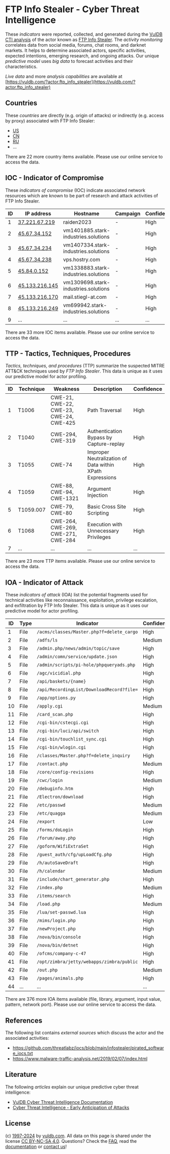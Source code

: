 # FTP Info Stealer - Cyber Threat Intelligence

These _indicators_ were reported, collected, and generated during the [VulDB CTI analysis](https://vuldb.com/?kb.cti) of the actor known as [FTP Info Stealer](https://vuldb.com/?actor.ftp_info_stealer). The _activity monitoring_ correlates data from social media, forums, chat rooms, and darknet markets. It helps to determine associated actors, specific activities, expected intentions, emerging research, and ongoing attacks. Our unique _predictive model_ uses _big data_ to forecast activities and their characteristics.

_Live data_ and more _analysis capabilities_ are available at [https://vuldb.com/?actor.ftp_info_stealer](https://vuldb.com/?actor.ftp_info_stealer)

## Countries

These _countries_ are directly (e.g. origin of attacks) or indirectly (e.g. access by proxy) associated with FTP Info Stealer:

* [US](https://vuldb.com/?country.us)
* [CN](https://vuldb.com/?country.cn)
* [RU](https://vuldb.com/?country.ru)
* ...

There are 22 more country items available. Please use our online service to access the data.

## IOC - Indicator of Compromise

These _indicators of compromise_ (IOC) indicate associated network resources which are known to be part of research and attack activities of FTP Info Stealer.

ID | IP address | Hostname | Campaign | Confidence
-- | ---------- | -------- | -------- | ----------
1 | [37.221.67.219](https://vuldb.com/?ip.37.221.67.219) | raiden2023 | - | High
2 | [45.67.34.152](https://vuldb.com/?ip.45.67.34.152) | vm1401885.stark-industries.solutions | - | High
3 | [45.67.34.234](https://vuldb.com/?ip.45.67.34.234) | vm1407334.stark-industries.solutions | - | High
4 | [45.67.34.238](https://vuldb.com/?ip.45.67.34.238) | vps.hostry.com | - | High
5 | [45.84.0.152](https://vuldb.com/?ip.45.84.0.152) | vm1338883.stark-industries.solutions | - | High
6 | [45.133.216.145](https://vuldb.com/?ip.45.133.216.145) | vm1309698.stark-industries.solutions | - | High
7 | [45.133.216.170](https://vuldb.com/?ip.45.133.216.170) | mail.stiegl-at.com | - | High
8 | [45.133.216.249](https://vuldb.com/?ip.45.133.216.249) | vm699942.stark-industries.solutions | - | High
9 | ... | ... | ... | ...

There are 33 more IOC items available. Please use our online service to access the data.

## TTP - Tactics, Techniques, Procedures

_Tactics, techniques, and procedures_ (TTP) summarize the suspected MITRE ATT&CK techniques used by _FTP Info Stealer_. This data is unique as it uses our predictive model for actor profiling.

ID | Technique | Weakness | Description | Confidence
-- | --------- | -------- | ----------- | ----------
1 | T1006 | CWE-21, CWE-22, CWE-23, CWE-24, CWE-425 | Path Traversal | High
2 | T1040 | CWE-294, CWE-319 | Authentication Bypass by Capture-replay | High
3 | T1055 | CWE-74 | Improper Neutralization of Data within XPath Expressions | High
4 | T1059 | CWE-88, CWE-94, CWE-1321 | Argument Injection | High
5 | T1059.007 | CWE-79, CWE-80 | Basic Cross Site Scripting | High
6 | T1068 | CWE-264, CWE-269, CWE-271, CWE-284 | Execution with Unnecessary Privileges | High
7 | ... | ... | ... | ...

There are 23 more TTP items available. Please use our online service to access the data.

## IOA - Indicator of Attack

These _indicators of attack_ (IOA) list the potential fragments used for technical activities like reconnaissance, exploitation, privilege escalation, and exfiltration by FTP Info Stealer. This data is unique as it uses our predictive model for actor profiling.

ID | Type | Indicator | Confidence
-- | ---- | --------- | ----------
1 | File | `/acms/classes/Master.php?f=delete_cargo` | High
2 | File | `/adfs/ls` | Medium
3 | File | `/admin.php/news/admin/topic/save` | High
4 | File | `/admin/comn/service/update.json` | High
5 | File | `/admin/scripts/pi-hole/phpqueryads.php` | High
6 | File | `/agc/vicidial.php` | High
7 | File | `/api/baskets/{name}` | High
8 | File | `/api/RecordingList/DownloadRecord?file=` | High
9 | File | `/app/options.py` | High
10 | File | `/apply.cgi` | Medium
11 | File | `/card_scan.php` | High
12 | File | `/cgi-bin/cstecgi.cgi` | High
13 | File | `/cgi-bin/luci/api/switch` | High
14 | File | `/cgi-bin/touchlist_sync.cgi` | High
15 | File | `/cgi-bin/wlogin.cgi` | High
16 | File | `/classes/Master.php?f=delete_inquiry` | High
17 | File | `/contact.php` | Medium
18 | File | `/core/config-revisions` | High
19 | File | `/cwc/login` | Medium
20 | File | `/debuginfo.htm` | High
21 | File | `/Electron/download` | High
22 | File | `/etc/passwd` | Medium
23 | File | `/etc/quagga` | Medium
24 | File | `/export` | Low
25 | File | `/forms/doLogin` | High
26 | File | `/forum/away.php` | High
27 | File | `/goform/WifiExtraSet` | High
28 | File | `/guest_auth/cfg/upLoadCfg.php` | High
29 | File | `/h/autoSaveDraft` | High
30 | File | `/h/calendar` | Medium
31 | File | `/include/chart_generator.php` | High
32 | File | `/index.php` | Medium
33 | File | `/items/search` | High
34 | File | `/load.php` | Medium
35 | File | `/lua/set-passwd.lua` | High
36 | File | `/mims/login.php` | High
37 | File | `/newProject.php` | High
38 | File | `/nova/bin/console` | High
39 | File | `/nova/bin/detnet` | High
40 | File | `/ofcms/company-c-47` | High
41 | File | `/opt/zimbra/jetty/webapps/zimbra/public` | High
42 | File | `/out.php` | Medium
43 | File | `/pages/animals.php` | High
44 | ... | ... | ...

There are 376 more IOA items available (file, library, argument, input value, pattern, network port). Please use our online service to access the data.

## References

The following list contains _external sources_ which discuss the actor and the associated activities:

* https://github.com/threatlabz/iocs/blob/main/infostealer/pirated_software_iocs.txt
* https://www.malware-traffic-analysis.net/2019/02/07/index.html

## Literature

The following _articles_ explain our unique predictive cyber threat intelligence:

* [VulDB Cyber Threat Intelligence Documentation](https://vuldb.com/?kb.cti)
* [Cyber Threat Intelligence - Early Anticipation of Attacks](https://www.scip.ch/en/?labs.20201022)

## License

(c) [1997-2024](https://vuldb.com/?kb.changelog) by [vuldb.com](https://vuldb.com/?kb.about). All data on this page is shared under the license [CC BY-NC-SA 4.0](https://creativecommons.org/licenses/by-nc-sa/4.0/). Questions? Check the [FAQ](https://vuldb.com/?kb.faq), read the [documentation](https://vuldb.com/?kb) or [contact us](https://vuldb.com/?contact)!
